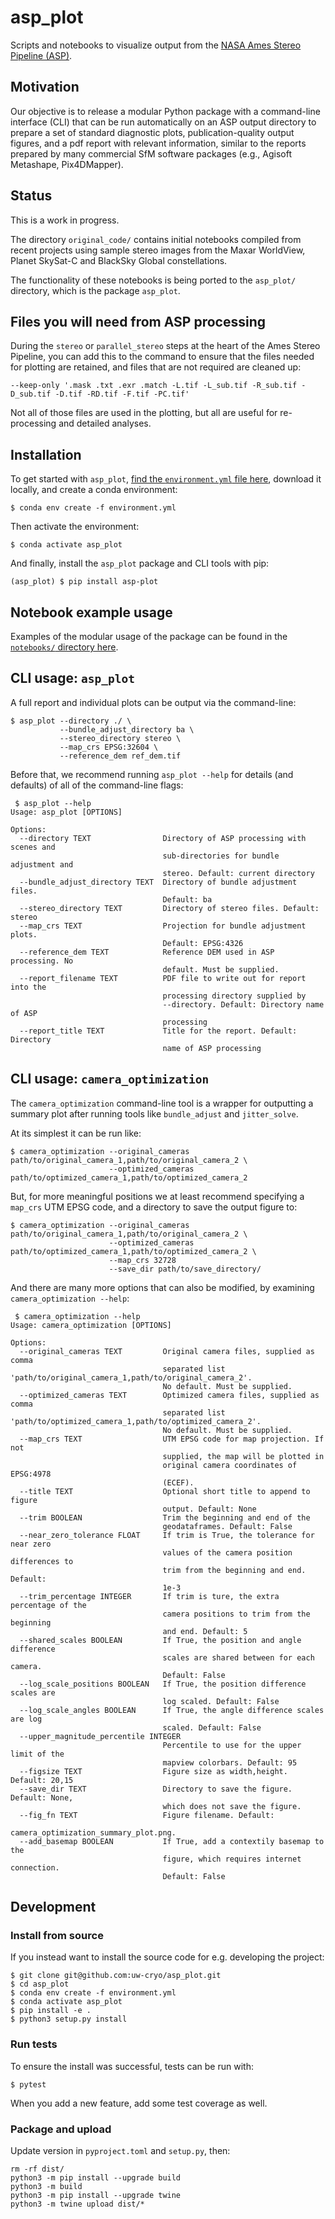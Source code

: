 # asp_plot

Scripts and notebooks to visualize output from the [NASA Ames Stereo Pipeline (ASP)](https://github.com/NeoGeographyToolkit/StereoPipeline).

## Motivation

Our objective is to release a modular Python package with a command-line interface (CLI) that can be run automatically on an ASP output directory to prepare a set of standard diagnostic plots, publication-quality output figures, and a pdf report with relevant information, similar to the reports prepared by many commercial SfM software packages (e.g., Agisoft Metashape, Pix4DMapper).


## Status

This is a work in progress.

The directory `original_code/` contains initial notebooks compiled from recent projects using sample stereo images from the Maxar WorldView, Planet SkySat-C and BlackSky Global constellations.

The functionality of these notebooks is being ported to the `asp_plot/` directory, which is the package `asp_plot`.

## Files you will need from ASP processing

During the `stereo` or `parallel_stereo` steps at the heart of the Ames Stereo Pipeline, you can add this to the command to ensure that the files needed for plotting are retained, and files that are not required are cleaned up:

```
--keep-only '.mask .txt .exr .match -L.tif -L_sub.tif -R_sub.tif -D_sub.tif -D.tif -RD.tif -F.tif -PC.tif'
```

Not all of those files are used in the plotting, but all are useful for re-processing and detailed analyses.

## Installation

To get started with `asp_plot`, [find the `environment.yml` file here](https://github.com/uw-cryo/asp_plot/blob/main/environment.yml), download it locally, and create a conda environment:

```
$ conda env create -f environment.yml
```

Then activate the environment:

```
$ conda activate asp_plot
```

And finally, install the `asp_plot` package and CLI tools with pip:

```
(asp_plot) $ pip install asp-plot
```

## Notebook example usage

Examples of the modular usage of the package can be found in the [`notebooks/` directory here](https://github.com/uw-cryo/asp_plot/tree/main/notebooks).


## CLI usage: `asp_plot`

A full report and individual plots can be output via the command-line:

```
$ asp_plot --directory ./ \
           --bundle_adjust_directory ba \
           --stereo_directory stereo \
           --map_crs EPSG:32604 \
           --reference_dem ref_dem.tif
```

Before that, we recommend running `asp_plot --help` for details (and defaults) of all of the command-line flags:

```
 $ asp_plot --help
Usage: asp_plot [OPTIONS]

Options:
  --directory TEXT                Directory of ASP processing with scenes and
                                  sub-directories for bundle adjustment and
                                  stereo. Default: current directory
  --bundle_adjust_directory TEXT  Directory of bundle adjustment files.
                                  Default: ba
  --stereo_directory TEXT         Directory of stereo files. Default: stereo
  --map_crs TEXT                  Projection for bundle adjustment plots.
                                  Default: EPSG:4326
  --reference_dem TEXT            Reference DEM used in ASP processing. No
                                  default. Must be supplied.
  --report_filename TEXT          PDF file to write out for report into the
                                  processing directory supplied by
                                  --directory. Default: Directory name of ASP
                                  processing
  --report_title TEXT             Title for the report. Default: Directory
                                  name of ASP processing
```

## CLI usage: `camera_optimization`

The `camera_optimization` command-line tool is a wrapper for outputting a summary plot after running tools like `bundle_adjust` and `jitter_solve`.

At its simplest it can be run like:

```
$ camera_optimization --original_cameras path/to/original_camera_1,path/to/original_camera_2 \
                      --optimized_cameras path/to/optimized_camera_1,path/to/optimized_camera_2
```

But, for more meaningful positions we at least recommend specifying a `map_crs` UTM EPSG code, and a directory to save the output figure to:

```
$ camera_optimization --original_cameras path/to/original_camera_1,path/to/original_camera_2 \
                      --optimized_cameras path/to/optimized_camera_1,path/to/optimized_camera_2 \
                      --map_crs 32728
                      --save_dir path/to/save_directory/
```

And there are many more options that can also be modified, by examining `camera_optimization --help`:

```
 $ camera_optimization --help
Usage: camera_optimization [OPTIONS]

Options:
  --original_cameras TEXT         Original camera files, supplied as comma
                                  separated list 'path/to/original_camera_1,path/to/original_camera_2'.
                                  No default. Must be supplied.
  --optimized_cameras TEXT        Optimized camera files, supplied as comma
                                  separated list 'path/to/optimized_camera_1,path/to/optimized_camera_2'.
                                  No default. Must be supplied.
  --map_crs TEXT                  UTM EPSG code for map projection. If not
                                  supplied, the map will be plotted in
                                  original camera coordinates of EPSG:4978
                                  (ECEF).
  --title TEXT                    Optional short title to append to figure
                                  output. Default: None
  --trim BOOLEAN                  Trim the beginning and end of the
                                  geodataframes. Default: False
  --near_zero_tolerance FLOAT     If trim is True, the tolerance for near zero
                                  values of the camera position differences to
                                  trim from the beginning and end. Default:
                                  1e-3
  --trim_percentage INTEGER       If trim is ture, the extra percentage of the
                                  camera positions to trim from the beginning
                                  and end. Default: 5
  --shared_scales BOOLEAN         If True, the position and angle difference
                                  scales are shared between for each camera.
                                  Default: False
  --log_scale_positions BOOLEAN   If True, the position difference scales are
                                  log scaled. Default: False
  --log_scale_angles BOOLEAN      If True, the angle difference scales are log
                                  scaled. Default: False
  --upper_magnitude_percentile INTEGER
                                  Percentile to use for the upper limit of the
                                  mapview colorbars. Default: 95
  --figsize TEXT                  Figure size as width,height. Default: 20,15
  --save_dir TEXT                 Directory to save the figure. Default: None,
                                  which does not save the figure.
  --fig_fn TEXT                   Figure filename. Default:
                                  camera_optimization_summary_plot.png.
  --add_basemap BOOLEAN           If True, add a contextily basemap to the
                                  figure, which requires internet connection.
                                  Default: False
```

## Development

### Install from source

If you instead want to install the source code for e.g. developing the project:

```
$ git clone git@github.com:uw-cryo/asp_plot.git
$ cd asp_plot
$ conda env create -f environment.yml
$ conda activate asp_plot
$ pip install -e .
$ python3 setup.py install
```

### Run tests

To ensure the install was successful, tests can be run with:

```
$ pytest
```

When you add a new feature, add some test coverage as well.

### Package and upload

Update version in `pyproject.toml` and `setup.py`, then:

```
rm -rf dist/
python3 -m pip install --upgrade build
python3 -m build
python3 -m pip install --upgrade twine
python3 -m twine upload dist/*
```
